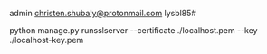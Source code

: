 admin
christen.shubaly@protonmail.com
lysbl85#

python manage.py runsslserver --certificate ./localhost.pem --key ./localhost-key.pem

